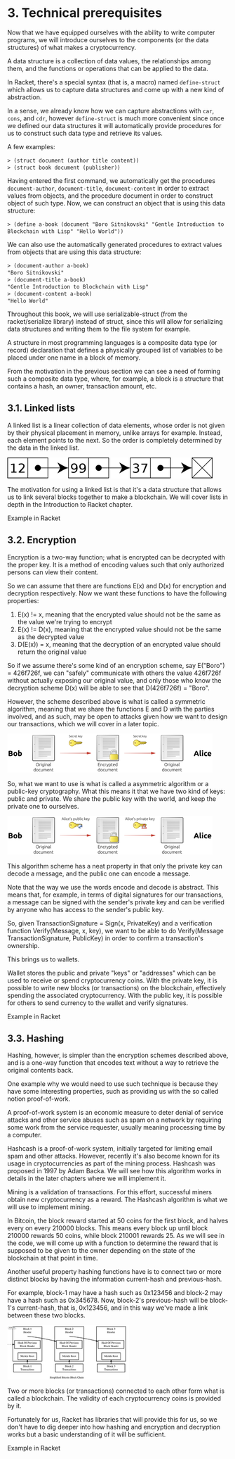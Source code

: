 # 3. Technical prerequisites

Now that we have equipped ourselves with the ability to write computer programs, we will introduce ourselves to the components (or the data structures) of what makes a cryptocurrency.

A data structure is a collection of data values, the relationships among them, and the functions or operations that can be applied to the data.

In Racket, there's a special syntax (that is, a macro) named `define-struct` which allows us to capture data structures and come up with a new kind of abstraction.

In a sense, we already know how we can capture abstractions with `car`, `cons`, and `cdr`, however `define-struct` is much more convenient since once we defined our data structures it will automatically provide procedures for us to construct such data type and retrieve its values.

A few examples:

```
> (struct document (author title content))
> (struct book document (publisher))
```

Having entered the first command, we automatically get the procedures `document-author`, `document-title`, `document-content` in order to extract values from objects, and the procedure document in order to construct object of such type. Now, we can construct an object that is using this data structure:

```
> (define a-book (document "Boro Sitnikovski" "Gentle Introduction to Blockchain with Lisp" "Hello World"))
```

We can also use the automatically generated procedures to extract values from objects that are using this data structure:

```
> (document-author a-book)
"Boro Sitnikovski"
> (document-title a-book)
"Gentle Introduction to Blockchain with Lisp"
> (document-content a-book)
"Hello World"
```

Throughout this book, we will use serializable-struct (from the racket/serialize library) instead of struct, since this will allow for serializing data structures and writing them to the file system for example.

A structure in most programming languages is a composite data type (or record) declaration that defines a physically grouped list of variables to be placed under one name in a block of memory.

From the motivation in the previous section we can see a need of forming such a composite data type, where, for example, a block is a structure that contains a hash, an owner, transaction amount, etc.

## 3.1. Linked lists

A linked list is a linear collection of data elements, whose order is not given by their physical placement in memory, unlike arrays for example.
Instead, each element points to the next. So the order is completely determined by the data in the linked list.

![An example of a linked list](images/linked-list.png)

The motivation for using a linked list is that it's a data structure that allows us to link several blocks together to make a blockchain.
We will cover lists in depth in the Introduction to Racket chapter.

Example in Racket

## 3.2. Encryption

Encryption is a two-way function; what is encrypted can be decrypted with the proper key. It is a method of encoding values such that only authorized persons can view their content.

So we can assume that there are functions E(x) and D(x) for encryption and decryption respectively. Now we want these functions to have the following properties:

1. E(x) != x, meaning that the encrypted value should not be the same as the value we're trying to encrypt
1. E(x) != D(x), meaning that the encrypted value should not be the same as the decrypted value
1. D(E(x)) = x, meaning that the decryption of an encrypted value should return the original value

So if we assume there's some kind of an encryption scheme, say E("Boro") = 426f726f, we can "safely" communicate with others the value 426f726f without actually exposing our original value, and only those who know the decryption scheme D(x) will be able to see that D(426f726f) = "Boro".

However, the scheme described above is what is called a symmetric algorithm, meaning that we share the functions E and D with the parties involved, and as such, may be open to attacks given how we want to design our transactions, which we will cover in a later topic.

![Symmetric-key algorithm](images/symmetric-algo.png)

So, what we want to use is what is called a asymmetric algorithm or a public-key cryptography. What this means it that we have two kind of keys: public and private. We share the public key with the world, and keep the private one to ourselves.

![Asymmetric-key algorithm](images/asymmetric-algo.png)

This algorithm scheme has a neat property in that only the private key can decode a message, and the public one can encode a message.

Note that the way we use the words encode and decode is abstract. This means that, for example, in terms of digital signatures for our transactions, a message can be signed with the sender's private key and can be verified by anyone who has access to the sender's public key.

So, given TransactionSignature = Sign(x, PrivateKey) and a verification function Verify(Message, x, key), we want to be able to do Verify(Message TransactionSignature, PublicKey) in order to confirm a transaction's ownership.

This brings us to wallets.

Wallet stores the public and private "keys" or "addresses" which can be used to receive or spend cryptocurrency coins. With the private key, it is possible to write new blocks (or transactions) on the blockchain, effectively spending the associated cryptocurrency. With the public key, it is possible for others to send currency to the wallet and verify signatures.

Example in Racket

## 3.3. Hashing

Hashing, however, is simpler than the encryption schemes described above, and is a one-way function that encodes text without a way to retrieve the original contents back.

One example why we would need to use such technique is because they have some interesting properties, such as providing us with the so called notion proof-of-work.

A proof-of-work system is an economic measure to deter denial of service attacks and other service abuses such as spam on a network by requiring some work from the service requester, usually meaning processing time by a computer.

Hashcash is a proof-of-work system, initially targeted for limiting email spam and other attacks. However, recently it's also become known for its usage in cryptocurrencies as part of the mining process. Hashcash was proposed in 1997 by Adam Backa. We will see how this algorithm works in details in the later chapters where we will implement it.

Mining is a validation of transactions. For this effort, successful miners obtain new cryptocurrency as a reward. The Hashcash algorithm is what we will use to implement mining.

In Bitcoin, the block reward started at 50 coins for the first block, and halves every on every 210000 blocks. This means every block up until block 210000 rewards 50 coins, while block 210001 rewards 25. As we will see in the code, we will come up with a function to determine the reward that is supposed to be given to the owner depending on the state of the blockchain at that point in time.

Another useful property hashing functions have is to connect two or more distinct blocks by having the information current-hash and previous-hash.

For example, block-1 may have a hash such as 0x123456 and block-2 may have a hash such as 0x345678. Now, block-2's previous-hash will be block-1's current-hash, that is, 0x123456, and in this way we've made a link between these two blocks.

![Illustration of few blocks connected in a blockchain](images/blockchain-illustration.png)

Two or more blocks (or transactions) connected to each other form what is called a blockchain. The validity of each cryptocurrency coins is provided by it.

Fortunately for us, Racket has libraries that will provide this for us, so we don't have to dig deeper into how hashing and encryption and decryption works but a basic understanding of it will be sufficient.

Example in Racket
